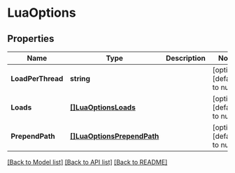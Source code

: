 # LuaOptions

## Properties
Name | Type | Description | Notes
------------ | ------------- | ------------- | -------------
**LoadPerThread** | **string** |  | [optional] [default to null]
**Loads** | [**[]LuaOptionsLoads**](lua_options_loads.md) |  | [optional] [default to null]
**PrependPath** | [**[]LuaOptionsPrependPath**](lua_options_prepend_path.md) |  | [optional] [default to null]

[[Back to Model list]](../README.md#documentation-for-models) [[Back to API list]](../README.md#documentation-for-api-endpoints) [[Back to README]](../README.md)



